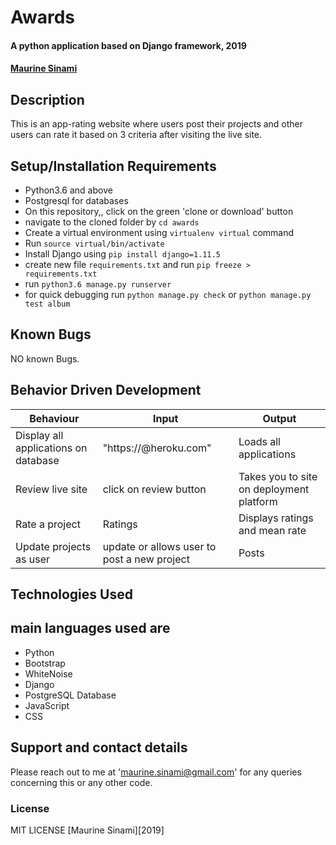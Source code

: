# Awards
#### A python application based on Django framework, 2019
####  **[Maurine Sinami](https://github.com/maurinesinami)**
## Description
This is an app-rating website where users post their projects and other users can rate it based on 3 criteria after visiting the live site.
## Setup/Installation Requirements
* Python3.6 and above
* Postgresql for databases
* On this repository,, click on the green 'clone or download' button
* navigate to the cloned folder by `cd awards`
* Create a virtual environment using `virtualenv virtual` command
* Run `source virtual/bin/activate`
* Install Django  using `pip install django=1.11.5`
* create new file `requirements.txt` and run `pip freeze > requirements.txt`
* run `python3.6 manage.py runserver `
* for quick debugging run `python manage.py check` or  `python manage.py test album`
## Known Bugs
NO known Bugs.
## Behavior Driven Development

| Behaviour| Input | Output |
| ------------- | ----------------- | ------------------ |
| Display all applications on database  | "https://@heroku.com"   | Loads all applications  |
| Review live site | click on review button | Takes you to site on deployment platform |
| Rate a project| Ratings |  Displays ratings and mean rate |
| Update projects as user | update or allows user to post a new project | Posts |



## Technologies Used
## main languages used are
* Python
* Bootstrap
* WhiteNoise
* Django
* PostgreSQL Database
* JavaScript
* CSS


## Support and contact details
Please reach out to me at 'maurine.sinami@gmail.com' for any queries concerning this or any other code.
### License
MIT LICENSE [Maurine Sinami][2019]